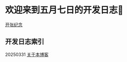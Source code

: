 # 欢迎来到五月七日的开发日志🥰

[开张纪念](content/openinglog.md)


## 开发日志索引
20250331 [关于本博客](content/00-about-the-blog.md)

